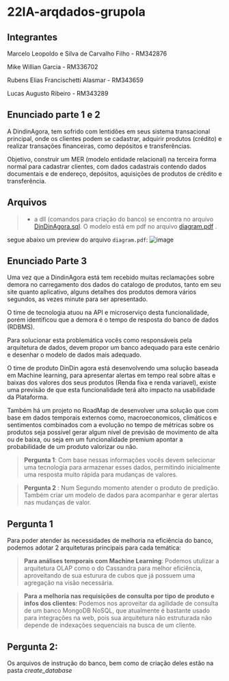 # 22IA-arqdados-grupola

## Integrantes
Marcelo Leopoldo e Silva de Carvalho Filho - RM342876

Mike Willian Garcia - RM336702

Rubens Elias Francischetti Alasmar - RM343659

Lucas Augusto Ribeiro - RM343289

## Enunciado parte 1 e 2

A DindinAgora, tem sofrido com lentidões em seus sistema transacional principal, onde os clientes
podem se cadastrar, adquirir produtos (crédito) e realizar transações financeiras, como depósitos e
transferências.

Objetivo, construir um MER (modelo entidade relacional) na terceira forma normal para cadastrar
clientes, com dados cadastrais contendo dados documentais e de endereço, depósitos, aquisições de
produtos de crédito e transferência.

## Arquivos

> * a dll (comandos para criação do banco) se encontra no arquivo [DinDinAgora.sql](/DinDinAgora.sql).
>  O modelo está em pdf no arquivo [diagram.pdf](/diagram.pdf) . 

segue abaixo um preview do arquivo `diagram.pdf`:
![image](https://user-images.githubusercontent.com/49515264/157539384-b0846d29-2a47-4dc1-b4f6-7b84a3566ffb.png)

## Enunciado Parte 3

Uma vez que a DindinAgora está tem recebido muitas reclamações sobre demora no carregamento
dos dados do catalogo de produtos, tanto em seu site quanto aplicativo, alguns detalhes dos 
produtos demora vários segundos, as vezes minute para ser apresentado.

O time de tecnologia atuou na API e microserviço desta funcionalidade, porém identificou que a 
demora é o tempo de resposta do banco de dados (RDBMS).

Para solucionar esta problemática vocês como responsáveis pela arquitetura de dados, devem propor
um banco adequado para este cenário e desenhar o modelo de dados mais adequado.

O time de produto DinDin agora está desenvolvendo uma solução baseada em Machine learning, 
para apresentar alertas em tempo real sobre altas e baixas dos valores dos seus produtos (Renda fixa
e renda variavel), existe uma previsão de que esta funcionalidade terá alto impacto na usabilidade da 
Plataforma.

Também há um projeto no RoadMap de desenvolver uma solução que com base em dados temporais
externos como, macroeconomicos, climáticos e sentimentos combinados com a evolução no tempo 
de métricas sobre os produtos seja possível gerar algum nível de previsão de movimento de alta ou
de baixa, ou seja em um funcionalidade premium apontar a probabilidade de um produto valorizar
ou não.

> **Pergunta 1**: Com base nessas informações vocês devem selecionar uma tecnologia para armazenar esses dados,
permitindo inicialmente uma resposta muito rápida para mudanças de valores. 

>**Pergunta 2** : Num Segundo 
momento atender o produto de predição.
Também criar um modelo de dados para acompanhar e gerar alertas nas mudanças de valor.

## Pergunta 1
Para poder atender às necessidades de melhoria na eficiência do banco, podemos adotar 2 arquiteturas principais para cada temática:

> **Para análises temporais com Machine Learning**: Podemos utulizar a arquitetura OLAP como o do Cassandra para melhor eficiência, aproveitando de sua esturura de cubos que já possuem uma agregação na visão necessária.

> **Para a melhoria nas requisições de consulta por tipo de produto e infos dos clientes**: Podemos nos aproveitar da agilidade de consulta de um banco MongoDB NoSQL, que atualmente é bastante usado para integrações na web, pois sua arquitetura não estruturada não depende de indexações sequenciais na busca de um cliente.

## Pergunta 2:

Os arquivos de instrução do banco, bem como de criação deles estão na pasta *create_database*

